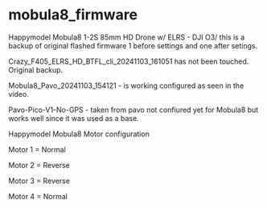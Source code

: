 # mobula8_firmware
Happymodel Mobula8 1-2S 85mm HD Drone w/ ELRS - DJI O3/
this is a backup of original flashed firmware 1 before settings and one after setings. 

Crazy_F405_ELRS_HD_BTFL_cli_20241103_161051 has not been touched. Original backup. 

Mobula8_Pavo_20241103_154121 - is working configured as seen in the video. 

Pavo-Pico-V1-No-GPS - taken from pavo not confiured yet for Mobula8 but works well since it was used as a base. 

Happymodel Mobula8 Motor configuration

Motor 1 = Normal

Motor 2 = Reverse

Motor 3 = Reverse

Motor 4 = Normal
